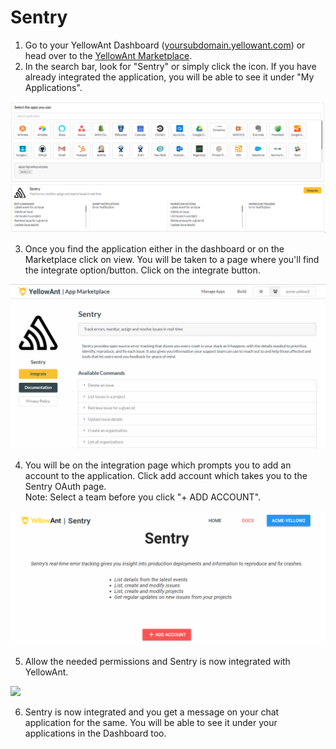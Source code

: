 # Sentry

1. Go to your YellowAnt Dashboard \([yoursubdomain.yellowant.com](https://github.com/yellowanthq/yellowant-help-center/tree/bdad19066023aa6a8b667a1d6f05b72945b49759/yoursubdomain.yellowant.com)\) or head over to the [YellowAnt Marketplace](https://www.yellowant.com/marketplace).
2. In the search bar,  look for "Sentry" or simply click the icon. If you have already integrated the application, you will be able to see it under "My Applications".

![](../../.gitbook/assets/sentry.PNG)

3. Once you find the application either in the dashboard or on the Marketplace click on view. You will be taken to a page where you'll find the integrate option/button. Click on the integrate button.  


![](../../.gitbook/assets/image%20%28263%29.png)

4. You will be on the integration page which prompts you to add an account to the application. Click add account which takes you to the Sentry OAuth page.  
Note: Select a team before you click "+ ADD ACCOUNT".  


![](../../.gitbook/assets/image%20%28244%29.png)

5. Allow the needed permissions and Sentry is now integrated with YellowAnt.

![](../../.gitbook/assets/sentry5.png)

6. Sentry is now integrated and you get a message on your chat application for the same. You will be able to see it under your applications in the Dashboard too.

